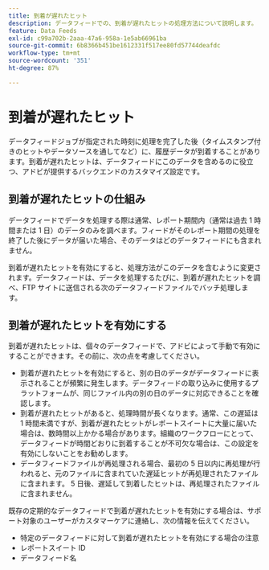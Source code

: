 ```yaml
---
title: 到着が遅れたヒット
description: データフィードでの、到着が遅れたヒットの処理方法について説明します。
feature: Data Feeds
exl-id: c99a702b-2aaa-47a6-958a-1e5ab66961ba
source-git-commit: 6b8366b451be1612331f517ee80fd57744deafdc
workflow-type: tm+mt
source-wordcount: '351'
ht-degree: 87%

---
```


# 到着が遅れたヒット

データフィードジョブが指定された時刻に処理を完了した後（タイムスタンプ付きのヒットやデータソースを通してなど）に、履歴データが到着することがあります。到着が遅れたヒットは、データフィードにこのデータを含めるのに役立つ、アドビが提供するバックエンドのカスタマイズ設定です。

## 到着が遅れたヒットの仕組み

データフィードでデータを処理する際は通常、レポート期間内（通常は過去 1 時間または 1 日）のデータのみを調べます。フィードがそのレポート期間の処理を終了した後にデータが届いた場合、そのデータはどのデータフィードにも含まれません。

到着が遅れたヒットを有効にすると、処理方法がこのデータを含むように変更されます。データフィードは、データを処理するたびに、到着が遅れたヒットを調べ、FTP サイトに送信される次のデータフィードファイルでバッチ処理します。

## 到着が遅れたヒットを有効にする

到着が遅れたヒットは、個々のデータフィードで、アドビによって手動で有効にすることができます。その前に、次の点を考慮してください。

* 到着が遅れたヒットを有効にすると、別の日のデータがデータフィードに表示されることが頻繁に発生します。データフィードの取り込みに使用するプラットフォームが、同じファイル内の別の日のデータに対応できることを確認します。
* 到着が遅れたヒットがあると、処理時間が長くなります。通常、この遅延は 1 時間未満ですが、到着が遅れたヒットがレポートスイートに大量に届いた場合は、数時間以上かかる場合があります。組織のワークフローにとって、データフィードが時間どおりに到着することが不可欠な場合は、この設定を有効にしないことをお勧めします。
* データフィードファイルが再処理される場合、最初の 5 日以内に再処理が行われると、元のファイルに含まれていた遅延ヒットが再処理されたファイルに含まれます。 5 日後、遅延して到着したヒットは、再処理されたファイルに含まれません。

既存の定期的なデータフィードで到着が遅れたヒットを有効にする場合は、サポート対象のユーザーがカスタマーケアに連絡し、次の情報を伝えてください。

* 特定のデータフィードに対して到着が遅れたヒットを有効にする場合の注意
* レポートスイート ID
* データフィード名

